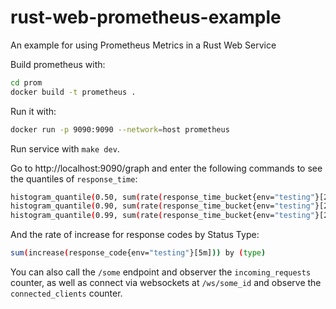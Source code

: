 # rust-web-prometheus-example

An example for using Prometheus Metrics in a Rust Web Service

Build prometheus with:

```bash
cd prom
docker build -t prometheus .
```

Run it with:

```bash
docker run -p 9090:9090 --network=host prometheus
```

Run service with `make dev`.

Go to http://localhost:9090/graph and enter the following commands to see the quantiles of `response_time`:

```bash
histogram_quantile(0.50, sum(rate(response_time_bucket{env="testing"}[2m])) by (le))
histogram_quantile(0.90, sum(rate(response_time_bucket{env="testing"}[2m])) by (le))
histogram_quantile(0.99, sum(rate(response_time_bucket{env="testing"}[2m])) by (le))

```

And the rate of increase for response codes by Status Type:

```bash
sum(increase(response_code{env="testing"}[5m])) by (type)
```

You can also call the `/some` endpoint and observer the `incoming_requests` counter, as well as connect via websockets at `/ws/some_id` and observe the `connected_clients` counter.
